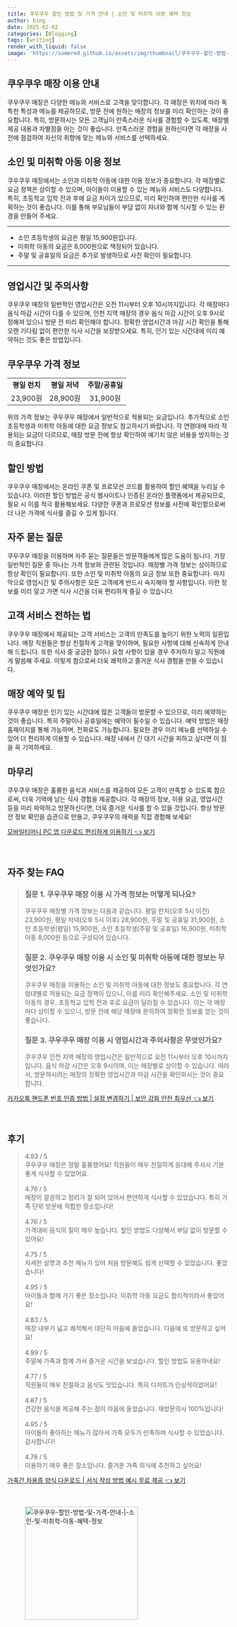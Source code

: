 ```yaml
---
title: 쿠우쿠우 할인 방법 및 가격 안내 | 소인 및 미취학 아동 혜택 정보
author: bing
date: 2025-02-02
categories: [Blogging]
tags: [writing]
render_with_liquid: false
image: 'https://somered.github.io/assets/img/thumbnail/쿠우쿠우-할인-방법-및-가격-안내-|-소인-및-미취학-아동-혜택-정보.webp'
---
```



<h2 id='매장 이용 안내'>쿠우쿠우 매장 이용 안내</h2>

<p>쿠우쿠우 매장은 다양한 메뉴와 서비스로 고객을 맞이합니다. 각 매장은 위치에 따라 독특한 특성과 메뉴를 제공하므로, 방문 전에 원하는 매장의 정보를 미리 확인하는 것이 중요합니다. 특히, 방문하시는 모든 고객님이 만족스러운 식사를 경험할 수 있도록, 매장별 제공 내용과 차별점을 아는 것이 좋습니다. 만족스러운 경험을 원하신다면 각 매장을 사전에 점검하여 자신의 취향에 맞는 메뉴와 서비스를 선택하세요.</p>

<h2 id='소인 및 아동 이용 정보'>소인 및 미취학 아동 이용 정보</h2>

<p>쿠우쿠우 매장에서는 소인과 미취학 아동에 대한 이용 정보가 중요합니다. 각 매장별로 요금 정책은 상이할 수 있으며, 아이들이 이용할 수 있는 메뉴와 서비스도 다양합니다. 특히, 초등학교 입학 전과 후에 요금 차이가 있으므로, 미리 확인하여 편안한 식사를 계획하는 것이 좋습니다. 이를 통해 부모님들이 부담 없이 자녀와 함께 식사할 수 있는 환경을 만들어 주세요.</p>

<hr />

<ul>
    <li>소인 초등학생의 요금은 평일 15,900원입니다.</li>
    <li>미취학 아동의 요금은 8,000원으로 책정되어 있습니다.</li>
    <li>주말 및 공휴일의 요금은 추가로 발생하므로 사전 확인이 필요합니다.</li>
</ul>

<hr />

<h2 id='영업시간 및 주의사항'>영업시간 및 주의사항</h2>

<p>쿠우쿠우 매장의 일반적인 영업시간은 오전 11시부터 오후 10시까지입니다. 각 매장마다 음식 마감 시간이 다를 수 있으며, 인천 지역 매장의 경우 음식 마감 시간이 오후 9시로 정해져 있으니 방문 전 미리 확인해야 합니다. 정확한 영업시간과 마감 시간 확인을 통해 오랜 기다림 없이 편안한 식사 시간을 보장받으세요. 특히, 인기 있는 시간대에 미리 예약하는 것도 좋은 방법입니다.</p>

<h2 id='쿠우쿠우 가격 정보'>쿠우쿠우 가격 정보</h2>

<table>
    <tr>
        <td style="text-align: center; height: 17px;"><b>평일 런치</b></td>
        <td style="text-align: center; height: 17px;"><b>평일 저녁</b></td>
        <td style="text-align: center; height: 17px;"><b>주말/공휴일</b></td>
    </tr>
    <tr>
        <td style="text-align: center; height: 17px;">23,900원</td>
        <td style="text-align: center; height: 17px;">28,900원</td>
        <td style="text-align: center; height: 17px;">31,900원</td>
    </tr>
</table>

<p>위의 가격 정보는 쿠우쿠우 매장에서 일반적으로 적용되는 요금입니다. 추가적으로 소인 초등학생과 미취학 아동에 대한 요금 정보도 참고하시기 바랍니다. 각 연령대에 따라 적용되는 요금이 다르므로, 매장 방문 전에 항상 확인하여 예기치 않은 비용을 방지하는 것이 중요합니다.</p>

<h2 id='할인 방법'>할인 방법</h2>

<p>쿠우쿠우 매장에서는 온라인 쿠폰 및 프로모션 코드를 활용하여 할인 혜택을 누리실 수 있습니다. 이러한 할인 방법은 공식 웹사이트나 인증된 온라인 플랫폼에서 제공되므로, 필요 시 이를 적극 활용해보세요. 다양한 쿠폰과 프로모션 정보를 사전에 확인함으로써 더 나은 가격에 식사를 즐길 수 있게 됩니다.</p>

<h2 id='자주 묻는 질문'>자주 묻는 질문</h2>

<p>쿠우쿠우 매장을 이용하며 자주 묻는 질문들은 방문객들에게 많은 도움이 됩니다. 가장 일반적인 질문 중 하나는 가격 정보와 관련된 것입니다. 매장별 가격 정보는 상이하므로 항상 확인이 필요합니다. 또한 소인 및 미취학 아동의 요금 정보 또한 중요합니다. 마지막으로 영업시간 및 주의사항은 모든 고객에게 반드시 숙지해야 할 사항입니다. 이런 정보를 미리 알고 가면 식사 시간을 더욱 편리하게 즐길 수 있습니다.</p>

<h2 id='고객 서비스 전하는 법'>고객 서비스 전하는 법</h2>

<p>쿠우쿠우 매장에서 제공되는 고객 서비스는 고객의 만족도를 높이기 위한 노력의 일환입니다. 매장 직원들은 항상 친절하게 고객을 맞이하며, 필요한 사항에 대해 신속하게 안내해 드립니다. 또한 식사 중 궁금한 점이나 요청 사항이 있을 경우 주저하지 말고 직원에게 말씀해 주세요. 이렇게 함으로써 더욱 쾌적하고 즐거운 식사 경험을 만들 수 있습니다.</p>

<h2 id='매장 예약 및 팁'>매장 예약 및 팁</h2>

<p>쿠우쿠우 매장은 인기 있는 시간대에 많은 고객들이 방문할 수 있으므로, 미리 예약하는 것이 좋습니다. 특히 주말이나 공휴일에는 예약이 필수일 수 있습니다. 예약 방법은 매장 홈페이지를 통해 가능하며, 전화로도 가능합니다. 필요한 경우 미리 메뉴를 선택하실 수 있어 더 편리하게 이용할 수 있습니다. 매장 내에서 긴 대기 시간을 피하고 싶다면 이 점을 꼭 기억하세요.</p>

<h2 id='마무리'>마무리</h2>

<p>쿠우쿠우 매장은 훌륭한 음식과 서비스를 제공하여 모든 고객이 만족할 수 있도록 함으로써, 더욱 기억에 남는 식사 경험을 제공합니다. 각 매장의 정보, 이용 요금, 영업시간 등을 미리 파악하고 방문하신다면, 더욱 즐거운 식사를 할 수 있을 것입니다. 항상 방문 전 정보 확인을 습관으로 만들고, 쿠우쿠우의 매력을 직접 경험해 보세요!</p>


<p><a class="click-button" title="모바일티머니 PC 앱 다운로드 편리하게 이용하기" href="https://somered.github.io/posts/%EB%AA%A8%EB%B0%94%EC%9D%BC%ED%8B%B0%EB%A8%B8%EB%8B%88-PC-%EC%95%B1-%EB%8B%A4%EC%9A%B4%EB%A1%9C%EB%93%9C-%ED%8E%B8%EB%A6%AC%ED%95%98%EA%B2%8C-%EC%9D%B4%EC%9A%A9%ED%95%98%EA%B8%B0/" rel="dofollow">모바일티머니 PC 앱 다운로드 편리하게 이용하기 👈 보기</a></p><br>
<h2 id='자주_찾는_FAQ'>자주 찾는 FAQ</h2>
<div itemscope="" itemtype="https://schema.org/FAQPage"> 
<blockquote> 
<div itemscope="" itemprop="mainEntity" itemtype="https://schema.org/Question"> 
<h3 itemprop="name">질문 1. 쿠우쿠우 매장 이용 시 가격 정보는 어떻게 되나요?</h3> 
<div itemscope="" itemprop="acceptedAnswer" itemtype="https://schema.org/Answer"> 
<span itemprop="text"> 
<p>쿠우쿠우 매장별 가격 정보는 다음과 같습니다. 평일 런치(오후 5시 이전) 23,900원, 평일 저녁(오후 5시 이후) 28,900원, 주말 및 공휴일 31,900원, 소인 초등학생(평일) 15,900원, 소인 초등학생(주말 및 공휴일) 16,900원, 미취학 아동 8,000원 등으로 구성되어 있습니다.</p> 
</span> 
</div> 
</div> 

<div itemscope="" itemprop="mainEntity" itemtype="https://schema.org/Question"> 
<h3 itemprop="name">질문 2. 쿠우쿠우 매장 이용 시 소인 및 미취학 아동에 대한 정보는 무엇인가요?</h3> 
<div itemscope="" itemprop="acceptedAnswer" itemtype="https://schema.org/Answer"> 
<span itemprop="text"> 
<p>쿠우쿠우 매장을 이용하는 소인 및 미취학 아동에 대한 정보도 중요합니다. 각 연령대별로 적용되는 요금 정책이 있으니, 이를 미리 확인해주세요. 소인 및 미취학 아동의 경우, 초등학교 입학 전과 후로 요금이 달라질 수 있습니다. 이는 각 매장마다 상이할 수 있으니, 방문 전에 해당 매장에 문의하여 정확한 정보를 얻는 것이 좋습니다.</p> 
</span> 
</div> 
</div> 

<div itemscope="" itemprop="mainEntity" itemtype="https://schema.org/Question"> 
<h3 itemprop="name">질문 3. 쿠우쿠우 매장 이용 시 영업시간과 주의사항은 무엇인가요?</h3> 
<div itemscope="" itemprop="acceptedAnswer" itemtype="https://schema.org/Answer"> 
<span itemprop="text"> 
<p>쿠우쿠우 인천 지역 매장의 영업시간은 일반적으로 오전 11시부터 오후 10시까지입니다. 음식 마감 시간은 오후 9시이며, 이는 매장별로 상이할 수 있습니다. 따라서, 방문하시려는 매장의 정확한 영업시간과 마감 시간을 확인하시는 것이 중요합니다.</p> 
</span> 
</div> 
</div> 

</blockquote> 
</div>
<p><a class="click-button" title="카카오톡 핸드폰 번호 인증 방법 | 설정 변경하기 | 보안 강화 안전 최우선" href="https://somered.github.io/posts/%EC%B9%B4%EC%B9%B4%EC%98%A4%ED%86%A1-%ED%95%B8%EB%93%9C%ED%8F%B0-%EB%B2%88%ED%98%B8-%EC%9D%B8%EC%A6%9D-%EB%B0%A9%EB%B2%95-%EC%84%A4%EC%A0%95-%EB%B3%80%EA%B2%BD%ED%95%98%EA%B8%B0-%EB%B3%B4%EC%95%88-%EA%B0%95%ED%99%94-%EC%95%88%EC%A0%84-%EC%B5%9C%EC%9A%B0%EC%84%A0/" rel="dofollow">카카오톡 핸드폰 번호 인증 방법 | 설정 변경하기 | 보안 강화 안전 최우선 👈 보기</a></p><br>
<h2 id='후기'>후기</h2>
<div itemscope itemtype="https://schema.org/Product">
  <blockquote>
  <div itemprop="review" itemscope itemtype="https://schema.org/Review">
      <div itemprop="reviewRating" itemscope itemtype="https://schema.org/Rating"> <span itemprop="ratingValue">4.93</span> / <span itemprop="bestRating">5</span> </div>
      <span itemprop="reviewBody">쿠우쿠우 매장은 정말 훌륭했어요! 직원들이 매우 친절하게 응대해 주셔서 기분 좋게 식사할 수 있었어요.</span>
  </div>
  <br>
  <div itemprop="review" itemscope itemtype="https://schema.org/Review">
      <div itemprop="reviewRating" itemscope itemtype="https://schema.org/Rating"> <span itemprop="ratingValue">4.76</span> / <span itemprop="bestRating">5</span> </div>
      <span itemprop="reviewBody">매장이 깔끔하고 정리가 잘 되어 있어서 편안하게 식사할 수 있었습니다. 특히 가족 단위 방문에 적합한 장소입니다!</span>
  </div>
  <br>
  <div itemprop="review" itemscope itemtype="https://schema.org/Review">
      <div itemprop="reviewRating" itemscope itemtype="https://schema.org/Rating"> <span itemprop="ratingValue">4.76</span> / <span itemprop="bestRating">5</span> </div>
      <span itemprop="reviewBody">가격대비 음식의 질이 매우 높습니다. 할인 방법도 다양해서 부담 없이 방문할 수 있어요!</span>
  </div>
  <br>
  <div itemprop="review" itemscope itemtype="https://schema.org/Review">
      <div itemprop="reviewRating" itemscope itemtype="https://schema.org/Rating"> <span itemprop="ratingValue">4.75</span> / <span itemprop="bestRating">5</span> </div>
      <span itemprop="reviewBody">자세한 설명과 추천 메뉴가 있어 처음 방문해도 쉽게 선택할 수 있었습니다. 좋았습니다!</span>
  </div>
  <br>
  <div itemprop="review" itemscope itemtype="https://schema.org/Review">
      <div itemprop="reviewRating" itemscope itemtype="https://schema.org/Rating"> <span itemprop="ratingValue">4.95</span> / <span itemprop="bestRating">5</span> </div>
      <span itemprop="reviewBody">아이들과 함께 가기 좋은 장소입니다. 미취학 아동 요금도 합리적이라서 좋았어요!</span>
  </div>
  <br>
  <div itemprop="review" itemscope itemtype="https://schema.org/Review">
      <div itemprop="reviewRating" itemscope itemtype="https://schema.org/Rating"> <span itemprop="ratingValue">4.83</span> / <span itemprop="bestRating">5</span> </div>
      <span itemprop="reviewBody">매장 내부가 넓고 쾌적해서 대단히 마음에 들었습니다. 다음에 또 방문하고 싶어요!</span>
  </div>
  <br>
  <div itemprop="review" itemscope itemtype="https://schema.org/Review">
      <div itemprop="reviewRating" itemscope itemtype="https://schema.org/Rating"> <span itemprop="ratingValue">4.99</span> / <span itemprop="bestRating">5</span> </div>
      <span itemprop="reviewBody">주말에 가족과 함께 가서 즐거운 시간을 보냈습니다. 할인 방법도 유용하네요!</span>
  </div>
  <br>
  <div itemprop="review" itemscope itemtype="https://schema.org/Review">
      <div itemprop="reviewRating" itemscope itemtype="https://schema.org/Rating"> <span itemprop="ratingValue">4.77</span> / <span itemprop="bestRating">5</span> </div>
      <span itemprop="reviewBody">직원들이 매우 친절하고 음식도 맛있습니다. 특히 디저트가 인상적이었어요!</span>
  </div>
  <br>
  <div itemprop="review" itemscope itemtype="https://schema.org/Review">
      <div itemprop="reviewRating" itemscope itemtype="https://schema.org/Rating"> <span itemprop="ratingValue">4.87</span> / <span itemprop="bestRating">5</span> </div>
      <span itemprop="reviewBody">건강한 음식을 제공해 주는 점이 마음에 들었습니다. 재방문의사 100%입니다!</span>
  </div>
  <br>
  <div itemprop="review" itemscope itemtype="https://schema.org/Review">
      <div itemprop="reviewRating" itemscope itemtype="https://schema.org/Rating"> <span itemprop="ratingValue">4.95</span> / <span itemprop="bestRating">5</span> </div>
      <span itemprop="reviewBody">아이들이 좋아하는 메뉴가 많아서 가족 모두가 만족하며 식사할 수 있었습니다. 감사합니다!</span>
  </div>
  <br>
  <div itemprop="review" itemscope itemtype="https://schema.org/Review">
      <div itemprop="reviewRating" itemscope itemtype="https://schema.org/Rating"> <span itemprop="ratingValue">4.78</span> / <span itemprop="bestRating">5</span> </div>
      <span itemprop="reviewBody">이용하기 매우 좋은 장소입니다. 즐거운 가족 외식에 추천하고 싶어요!</span>
  </div>
  </blockquote>
</div>
<p><a class="click-button" title="가족간 차용증 양식 다운로드 | 서식 작성 방법 예시 무료 제공" href="https://somered.github.io/posts/%EA%B0%80%EC%A1%B1%EA%B0%84-%EC%B0%A8%EC%9A%A9%EC%A6%9D-%EC%96%91%EC%8B%9D-%EB%8B%A4%EC%9A%B4%EB%A1%9C%EB%93%9C-%EC%84%9C%EC%8B%9D-%EC%9E%91%EC%84%B1-%EB%B0%A9%EB%B2%95-%EC%98%88%EC%8B%9C-%EB%AC%B4%EB%A3%8C-%EC%A0%9C%EA%B3%B5/" rel="dofollow">가족간 차용증 양식 다운로드 | 서식 작성 방법 예시 무료 제공 👈 보기</a></p><br>
<figure class="image"><img src="https://somered.github.io/assets/img/thumbnail/쿠우쿠우-할인-방법-및-가격-안내-|-소인-및-미취학-아동-혜택-정보.webp" alt="쿠우쿠우-할인-방법-및-가격-안내-|-소인-및-미취학-아동-혜택-정보" width="256" height="256"></figure>